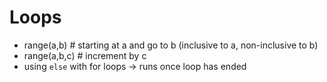 # Loops
* range(a,b) # starting at a and go to b (inclusive to a, non-inclusive to b)
* range(a,b,c) # increment by c
* using `else` with for loops -> runs once loop has ended
